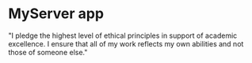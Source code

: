 # MyServer app
"I pledge the highest level of ethical principles in support of academic excellence.
  I ensure that all of my work reflects my own abilities and not those of someone else."